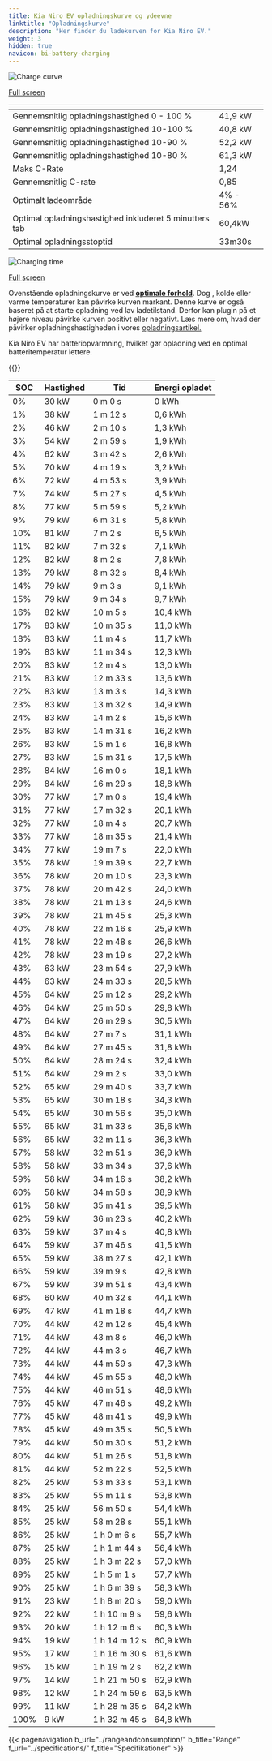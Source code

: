```yaml
---
title: Kia Niro EV opladningskurve og ydeevne
linktitle: "Opladningskurve"
description: "Her finder du ladekurven for Kia Niro EV."
weight: 3
hidden: true
navicon: bi-battery-charging
---
```

<!-- markdownlint-disable MD033 -->
<!-- markdownlint-disable MD010 -->
<img src="/images/models/kia/niro/niro_ev/chargingcurve.svg" alt="Charge curve" class="img-fluid">

[Full screen](/images/models/kia/niro/niro_ev/chargingcurve.svg)


<div class="table-responsive">
<table class="table table-striped border">
	<thead>
		<tr>
			<th>
			</th>
			<th>
			</th>
		</tr>
	</thead>
	<tbody>
		<tr>
			<td>
				Gennemsnitlig opladningshastighed 0 - 100 %
			</td>
			<td>
				41,9 kW
			</td>
		</tr>
		<tr>
			<td>
				Gennemsnitlig opladningshastighed 10-100 %
			</td>
			<td>
				40,8 kW
			</td>
		</tr>
		<tr>
			<td>
				Gennemsnitlig opladningshastighed 10-90 %
			</td>
			<td>
				52,2 kW
			</td>
		</tr>
		<tr>
			<td>
				Gennemsnitlig opladningshastighed 10-80 %
			</td>
			<td>
				61,3 kW
			</td>
		</tr>
		<tr>
			<td>
				Maks C-Rate
			</td>
			<td>
				1,24
			</td>
		</tr>
		<tr>
			<td>
				Gennemsnitlig C-rate
			</td>
			<td>
				0,85
			</td>
		</tr>
		<tr>
			<td>
				Optimalt ladeområde
			</td>
			<td>
				4% - 56%
			</td>
		</tr>
		<tr>
			<td>
				Optimal opladningshastighed inkluderet 5 minutters tab
			</td>
			<td>
				60,4kW
			</td>
		</tr>
		<tr>
			<td>
				Optimal opladningsstoptid
			</td>
			<td>
				33m30s
			</td>
		</tr>
	</tbody>
</table>
</div>
<img src="/images/models/kia/niro/niro_ev/chargingtime.svg" alt="Charging time" class="img-fluid">

[Full screen](/images/models/kia/niro/niro_ev/chargingtime.svg)


Ovenstående opladningskurve er ved **[optimale forhold](../../../../../technology/battery/charging/#temperatur)**. Dog , kolde eller varme temperaturer kan påvirke kurven markant. Denne kurve er også baseret på at starte opladning ved lav ladetilstand. Derfor kan plugin på et højere niveau påvirke kurven positivt eller negativt. Læs mere om, hvad der påvirker opladningshastigheden i vores [opladningsartikel.](../../../../../technology/battery/charging/)


Kia Niro EV har batteriopvarmning, hvilket gør opladning ved en optimal batteritemperatur lettere.


{{<evkxdisplayaddarticle />}}
<div class="table-responsive">
<table class="table table-striped border">
	<thead>
		<tr>
			<th>
				SOC
			</th>
			<th>
				Hastighed
			</th>
			<th>
				Tid
			</th>
			<th>
				Energi opladet
			</th>
		</tr>
	</thead>
	<tbody>
		<tr>
			<td>
				0%
			</td>
			<td>
				30 kW
			</td>
			<td>
				 0 m 0 s
			</td>
			<td>
				0 kWh
			</td>
		</tr>
		<tr>
			<td>
				1%
			</td>
			<td>
				38 kW
			</td>
			<td>
				 1 m 12 s
			</td>
			<td>
				0,6 kWh
			</td>
		</tr>
		<tr>
			<td>
				2%
			</td>
			<td>
				46 kW
			</td>
			<td>
				 2 m 10 s
			</td>
			<td>
				1,3 kWh
			</td>
		</tr>
		<tr>
			<td>
				3%
			</td>
			<td>
				54 kW
			</td>
			<td>
				 2 m 59 s
			</td>
			<td>
				1,9 kWh
			</td>
		</tr>
		<tr>
			<td>
				4%
			</td>
			<td>
				62 kW
			</td>
			<td>
				 3 m 42 s
			</td>
			<td>
				2,6 kWh
			</td>
		</tr>
		<tr>
			<td>
				5%
			</td>
			<td>
				70 kW
			</td>
			<td>
				 4 m 19 s
			</td>
			<td>
				3,2 kWh
			</td>
		</tr>
		<tr>
			<td>
				6%
			</td>
			<td>
				72 kW
			</td>
			<td>
				 4 m 53 s
			</td>
			<td>
				3,9 kWh
			</td>
		</tr>
		<tr>
			<td>
				7%
			</td>
			<td>
				74 kW
			</td>
			<td>
				 5 m 27 s
			</td>
			<td>
				4,5 kWh
			</td>
		</tr>
		<tr>
			<td>
				8%
			</td>
			<td>
				77 kW
			</td>
			<td>
				 5 m 59 s
			</td>
			<td>
				5,2 kWh
			</td>
		</tr>
		<tr>
			<td>
				9%
			</td>
			<td>
				79 kW
			</td>
			<td>
				 6 m 31 s
			</td>
			<td>
				5,8 kWh
			</td>
		</tr>
		<tr>
			<td>
				10%
			</td>
			<td>
				81 kW
			</td>
			<td>
				 7 m 2 s
			</td>
			<td>
				6,5 kWh
			</td>
		</tr>
		<tr>
			<td>
				11%
			</td>
			<td>
				82 kW
			</td>
			<td>
				 7 m 32 s
			</td>
			<td>
				7,1 kWh
			</td>
		</tr>
		<tr>
			<td>
				12%
			</td>
			<td>
				82 kW
			</td>
			<td>
				 8 m 2 s
			</td>
			<td>
				7,8 kWh
			</td>
		</tr>
		<tr>
			<td>
				13%
			</td>
			<td>
				79 kW
			</td>
			<td>
				 8 m 32 s
			</td>
			<td>
				8,4 kWh
			</td>
		</tr>
		<tr>
			<td>
				14%
			</td>
			<td>
				79 kW
			</td>
			<td>
				 9 m 3 s
			</td>
			<td>
				9,1 kWh
			</td>
		</tr>
		<tr>
			<td>
				15%
			</td>
			<td>
				79 kW
			</td>
			<td>
				 9 m 34 s
			</td>
			<td>
				9,7 kWh
			</td>
		</tr>
		<tr>
			<td>
				16%
			</td>
			<td>
				82 kW
			</td>
			<td>
				 10 m 5 s
			</td>
			<td>
				10,4 kWh
			</td>
		</tr>
		<tr>
			<td>
				17%
			</td>
			<td>
				83 kW
			</td>
			<td>
				 10 m 35 s
			</td>
			<td>
				11,0 kWh
			</td>
		</tr>
		<tr>
			<td>
				18%
			</td>
			<td>
				83 kW
			</td>
			<td>
				 11 m 4 s
			</td>
			<td>
				11,7 kWh
			</td>
		</tr>
		<tr>
			<td>
				19%
			</td>
			<td>
				83 kW
			</td>
			<td>
				 11 m 34 s
			</td>
			<td>
				12,3 kWh
			</td>
		</tr>
		<tr>
			<td>
				20%
			</td>
			<td>
				83 kW
			</td>
			<td>
				 12 m 4 s
			</td>
			<td>
				13,0 kWh
			</td>
		</tr>
		<tr>
			<td>
				21%
			</td>
			<td>
				83 kW
			</td>
			<td>
				 12 m 33 s
			</td>
			<td>
				13,6 kWh
			</td>
		</tr>
		<tr>
			<td>
				22%
			</td>
			<td>
				83 kW
			</td>
			<td>
				 13 m 3 s
			</td>
			<td>
				14,3 kWh
			</td>
		</tr>
		<tr>
			<td>
				23%
			</td>
			<td>
				83 kW
			</td>
			<td>
				 13 m 32 s
			</td>
			<td>
				14,9 kWh
			</td>
		</tr>
		<tr>
			<td>
				24%
			</td>
			<td>
				83 kW
			</td>
			<td>
				 14 m 2 s
			</td>
			<td>
				15,6 kWh
			</td>
		</tr>
		<tr>
			<td>
				25%
			</td>
			<td>
				83 kW
			</td>
			<td>
				 14 m 31 s
			</td>
			<td>
				16,2 kWh
			</td>
		</tr>
		<tr>
			<td>
				26%
			</td>
			<td>
				83 kW
			</td>
			<td>
				 15 m 1 s
			</td>
			<td>
				16,8 kWh
			</td>
		</tr>
		<tr>
			<td>
				27%
			</td>
			<td>
				83 kW
			</td>
			<td>
				 15 m 31 s
			</td>
			<td>
				17,5 kWh
			</td>
		</tr>
		<tr>
			<td>
				28%
			</td>
			<td>
				84 kW
			</td>
			<td>
				 16 m 0 s
			</td>
			<td>
				18,1 kWh
			</td>
		</tr>
		<tr>
			<td>
				29%
			</td>
			<td>
				84 kW
			</td>
			<td>
				 16 m 29 s
			</td>
			<td>
				18,8 kWh
			</td>
		</tr>
		<tr>
			<td>
				30%
			</td>
			<td>
				77 kW
			</td>
			<td>
				 17 m 0 s
			</td>
			<td>
				19,4 kWh
			</td>
		</tr>
		<tr>
			<td>
				31%
			</td>
			<td>
				77 kW
			</td>
			<td>
				 17 m 32 s
			</td>
			<td>
				20,1 kWh
			</td>
		</tr>
		<tr>
			<td>
				32%
			</td>
			<td>
				77 kW
			</td>
			<td>
				 18 m 4 s
			</td>
			<td>
				20,7 kWh
			</td>
		</tr>
		<tr>
			<td>
				33%
			</td>
			<td>
				77 kW
			</td>
			<td>
				 18 m 35 s
			</td>
			<td>
				21,4 kWh
			</td>
		</tr>
		<tr>
			<td>
				34%
			</td>
			<td>
				77 kW
			</td>
			<td>
				 19 m 7 s
			</td>
			<td>
				22,0 kWh
			</td>
		</tr>
		<tr>
			<td>
				35%
			</td>
			<td>
				78 kW
			</td>
			<td>
				 19 m 39 s
			</td>
			<td>
				22,7 kWh
			</td>
		</tr>
		<tr>
			<td>
				36%
			</td>
			<td>
				78 kW
			</td>
			<td>
				 20 m 10 s
			</td>
			<td>
				23,3 kWh
			</td>
		</tr>
		<tr>
			<td>
				37%
			</td>
			<td>
				78 kW
			</td>
			<td>
				 20 m 42 s
			</td>
			<td>
				24,0 kWh
			</td>
		</tr>
		<tr>
			<td>
				38%
			</td>
			<td>
				78 kW
			</td>
			<td>
				 21 m 13 s
			</td>
			<td>
				24,6 kWh
			</td>
		</tr>
		<tr>
			<td>
				39%
			</td>
			<td>
				78 kW
			</td>
			<td>
				 21 m 45 s
			</td>
			<td>
				25,3 kWh
			</td>
		</tr>
		<tr>
			<td>
				40%
			</td>
			<td>
				78 kW
			</td>
			<td>
				 22 m 16 s
			</td>
			<td>
				25,9 kWh
			</td>
		</tr>
		<tr>
			<td>
				41%
			</td>
			<td>
				78 kW
			</td>
			<td>
				 22 m 48 s
			</td>
			<td>
				26,6 kWh
			</td>
		</tr>
		<tr>
			<td>
				42%
			</td>
			<td>
				78 kW
			</td>
			<td>
				 23 m 19 s
			</td>
			<td>
				27,2 kWh
			</td>
		</tr>
		<tr>
			<td>
				43%
			</td>
			<td>
				63 kW
			</td>
			<td>
				 23 m 54 s
			</td>
			<td>
				27,9 kWh
			</td>
		</tr>
		<tr>
			<td>
				44%
			</td>
			<td>
				63 kW
			</td>
			<td>
				 24 m 33 s
			</td>
			<td>
				28,5 kWh
			</td>
		</tr>
		<tr>
			<td>
				45%
			</td>
			<td>
				64 kW
			</td>
			<td>
				 25 m 12 s
			</td>
			<td>
				29,2 kWh
			</td>
		</tr>
		<tr>
			<td>
				46%
			</td>
			<td>
				64 kW
			</td>
			<td>
				 25 m 50 s
			</td>
			<td>
				29,8 kWh
			</td>
		</tr>
		<tr>
			<td>
				47%
			</td>
			<td>
				64 kW
			</td>
			<td>
				 26 m 29 s
			</td>
			<td>
				30,5 kWh
			</td>
		</tr>
		<tr>
			<td>
				48%
			</td>
			<td>
				64 kW
			</td>
			<td>
				 27 m 7 s
			</td>
			<td>
				31,1 kWh
			</td>
		</tr>
		<tr>
			<td>
				49%
			</td>
			<td>
				64 kW
			</td>
			<td>
				 27 m 45 s
			</td>
			<td>
				31,8 kWh
			</td>
		</tr>
		<tr>
			<td>
				50%
			</td>
			<td>
				64 kW
			</td>
			<td>
				 28 m 24 s
			</td>
			<td>
				32,4 kWh
			</td>
		</tr>
		<tr>
			<td>
				51%
			</td>
			<td>
				64 kW
			</td>
			<td>
				 29 m 2 s
			</td>
			<td>
				33,0 kWh
			</td>
		</tr>
		<tr>
			<td>
				52%
			</td>
			<td>
				65 kW
			</td>
			<td>
				 29 m 40 s
			</td>
			<td>
				33,7 kWh
			</td>
		</tr>
		<tr>
			<td>
				53%
			</td>
			<td>
				65 kW
			</td>
			<td>
				 30 m 18 s
			</td>
			<td>
				34,3 kWh
			</td>
		</tr>
		<tr>
			<td>
				54%
			</td>
			<td>
				65 kW
			</td>
			<td>
				 30 m 56 s
			</td>
			<td>
				35,0 kWh
			</td>
		</tr>
		<tr>
			<td>
				55%
			</td>
			<td>
				65 kW
			</td>
			<td>
				 31 m 33 s
			</td>
			<td>
				35,6 kWh
			</td>
		</tr>
		<tr>
			<td>
				56%
			</td>
			<td>
				65 kW
			</td>
			<td>
				 32 m 11 s
			</td>
			<td>
				36,3 kWh
			</td>
		</tr>
		<tr>
			<td>
				57%
			</td>
			<td>
				58 kW
			</td>
			<td>
				 32 m 51 s
			</td>
			<td>
				36,9 kWh
			</td>
		</tr>
		<tr>
			<td>
				58%
			</td>
			<td>
				58 kW
			</td>
			<td>
				 33 m 34 s
			</td>
			<td>
				37,6 kWh
			</td>
		</tr>
		<tr>
			<td>
				59%
			</td>
			<td>
				58 kW
			</td>
			<td>
				 34 m 16 s
			</td>
			<td>
				38,2 kWh
			</td>
		</tr>
		<tr>
			<td>
				60%
			</td>
			<td>
				58 kW
			</td>
			<td>
				 34 m 58 s
			</td>
			<td>
				38,9 kWh
			</td>
		</tr>
		<tr>
			<td>
				61%
			</td>
			<td>
				58 kW
			</td>
			<td>
				 35 m 41 s
			</td>
			<td>
				39,5 kWh
			</td>
		</tr>
		<tr>
			<td>
				62%
			</td>
			<td>
				59 kW
			</td>
			<td>
				 36 m 23 s
			</td>
			<td>
				40,2 kWh
			</td>
		</tr>
		<tr>
			<td>
				63%
			</td>
			<td>
				59 kW
			</td>
			<td>
				 37 m 4 s
			</td>
			<td>
				40,8 kWh
			</td>
		</tr>
		<tr>
			<td>
				64%
			</td>
			<td>
				59 kW
			</td>
			<td>
				 37 m 46 s
			</td>
			<td>
				41,5 kWh
			</td>
		</tr>
		<tr>
			<td>
				65%
			</td>
			<td>
				59 kW
			</td>
			<td>
				 38 m 27 s
			</td>
			<td>
				42,1 kWh
			</td>
		</tr>
		<tr>
			<td>
				66%
			</td>
			<td>
				59 kW
			</td>
			<td>
				 39 m 9 s
			</td>
			<td>
				42,8 kWh
			</td>
		</tr>
		<tr>
			<td>
				67%
			</td>
			<td>
				59 kW
			</td>
			<td>
				 39 m 51 s
			</td>
			<td>
				43,4 kWh
			</td>
		</tr>
		<tr>
			<td>
				68%
			</td>
			<td>
				60 kW
			</td>
			<td>
				 40 m 32 s
			</td>
			<td>
				44,1 kWh
			</td>
		</tr>
		<tr>
			<td>
				69%
			</td>
			<td>
				47 kW
			</td>
			<td>
				 41 m 18 s
			</td>
			<td>
				44,7 kWh
			</td>
		</tr>
		<tr>
			<td>
				70%
			</td>
			<td>
				44 kW
			</td>
			<td>
				 42 m 12 s
			</td>
			<td>
				45,4 kWh
			</td>
		</tr>
		<tr>
			<td>
				71%
			</td>
			<td>
				44 kW
			</td>
			<td>
				 43 m 8 s
			</td>
			<td>
				46,0 kWh
			</td>
		</tr>
		<tr>
			<td>
				72%
			</td>
			<td>
				44 kW
			</td>
			<td>
				 44 m 3 s
			</td>
			<td>
				46,7 kWh
			</td>
		</tr>
		<tr>
			<td>
				73%
			</td>
			<td>
				44 kW
			</td>
			<td>
				 44 m 59 s
			</td>
			<td>
				47,3 kWh
			</td>
		</tr>
		<tr>
			<td>
				74%
			</td>
			<td>
				44 kW
			</td>
			<td>
				 45 m 55 s
			</td>
			<td>
				48,0 kWh
			</td>
		</tr>
		<tr>
			<td>
				75%
			</td>
			<td>
				44 kW
			</td>
			<td>
				 46 m 51 s
			</td>
			<td>
				48,6 kWh
			</td>
		</tr>
		<tr>
			<td>
				76%
			</td>
			<td>
				45 kW
			</td>
			<td>
				 47 m 46 s
			</td>
			<td>
				49,2 kWh
			</td>
		</tr>
		<tr>
			<td>
				77%
			</td>
			<td>
				45 kW
			</td>
			<td>
				 48 m 41 s
			</td>
			<td>
				49,9 kWh
			</td>
		</tr>
		<tr>
			<td>
				78%
			</td>
			<td>
				45 kW
			</td>
			<td>
				 49 m 35 s
			</td>
			<td>
				50,5 kWh
			</td>
		</tr>
		<tr>
			<td>
				79%
			</td>
			<td>
				44 kW
			</td>
			<td>
				 50 m 30 s
			</td>
			<td>
				51,2 kWh
			</td>
		</tr>
		<tr>
			<td>
				80%
			</td>
			<td>
				44 kW
			</td>
			<td>
				 51 m 26 s
			</td>
			<td>
				51,8 kWh
			</td>
		</tr>
		<tr>
			<td>
				81%
			</td>
			<td>
				44 kW
			</td>
			<td>
				 52 m 22 s
			</td>
			<td>
				52,5 kWh
			</td>
		</tr>
		<tr>
			<td>
				82%
			</td>
			<td>
				25 kW
			</td>
			<td>
				 53 m 33 s
			</td>
			<td>
				53,1 kWh
			</td>
		</tr>
		<tr>
			<td>
				83%
			</td>
			<td>
				25 kW
			</td>
			<td>
				 55 m 11 s
			</td>
			<td>
				53,8 kWh
			</td>
		</tr>
		<tr>
			<td>
				84%
			</td>
			<td>
				25 kW
			</td>
			<td>
				 56 m 50 s
			</td>
			<td>
				54,4 kWh
			</td>
		</tr>
		<tr>
			<td>
				85%
			</td>
			<td>
				25 kW
			</td>
			<td>
				 58 m 28 s
			</td>
			<td>
				55,1 kWh
			</td>
		</tr>
		<tr>
			<td>
				86%
			</td>
			<td>
				25 kW
			</td>
			<td>
				1 h 0 m 6 s
			</td>
			<td>
				55,7 kWh
			</td>
		</tr>
		<tr>
			<td>
				87%
			</td>
			<td>
				25 kW
			</td>
			<td>
				1 h 1 m 44 s
			</td>
			<td>
				56,4 kWh
			</td>
		</tr>
		<tr>
			<td>
				88%
			</td>
			<td>
				25 kW
			</td>
			<td>
				1 h 3 m 22 s
			</td>
			<td>
				57,0 kWh
			</td>
		</tr>
		<tr>
			<td>
				89%
			</td>
			<td>
				25 kW
			</td>
			<td>
				1 h 5 m 1 s
			</td>
			<td>
				57,7 kWh
			</td>
		</tr>
		<tr>
			<td>
				90%
			</td>
			<td>
				25 kW
			</td>
			<td>
				1 h 6 m 39 s
			</td>
			<td>
				58,3 kWh
			</td>
		</tr>
		<tr>
			<td>
				91%
			</td>
			<td>
				23 kW
			</td>
			<td>
				1 h 8 m 20 s
			</td>
			<td>
				59,0 kWh
			</td>
		</tr>
		<tr>
			<td>
				92%
			</td>
			<td>
				22 kW
			</td>
			<td>
				1 h 10 m 9 s
			</td>
			<td>
				59,6 kWh
			</td>
		</tr>
		<tr>
			<td>
				93%
			</td>
			<td>
				20 kW
			</td>
			<td>
				1 h 12 m 6 s
			</td>
			<td>
				60,3 kWh
			</td>
		</tr>
		<tr>
			<td>
				94%
			</td>
			<td>
				19 kW
			</td>
			<td>
				1 h 14 m 12 s
			</td>
			<td>
				60,9 kWh
			</td>
		</tr>
		<tr>
			<td>
				95%
			</td>
			<td>
				17 kW
			</td>
			<td>
				1 h 16 m 30 s
			</td>
			<td>
				61,6 kWh
			</td>
		</tr>
		<tr>
			<td>
				96%
			</td>
			<td>
				15 kW
			</td>
			<td>
				1 h 19 m 2 s
			</td>
			<td>
				62,2 kWh
			</td>
		</tr>
		<tr>
			<td>
				97%
			</td>
			<td>
				14 kW
			</td>
			<td>
				1 h 21 m 50 s
			</td>
			<td>
				62,9 kWh
			</td>
		</tr>
		<tr>
			<td>
				98%
			</td>
			<td>
				12 kW
			</td>
			<td>
				1 h 24 m 59 s
			</td>
			<td>
				63,5 kWh
			</td>
		</tr>
		<tr>
			<td>
				99%
			</td>
			<td>
				11 kW
			</td>
			<td>
				1 h 28 m 35 s
			</td>
			<td>
				64,2 kWh
			</td>
		</tr>
		<tr>
			<td>
				100%
			</td>
			<td>
				9 kW
			</td>
			<td>
				1 h 32 m 45 s
			</td>
			<td>
				64,8 kWh
			</td>
		</tr>
	</tbody>
</table>
</div>


{{< pagenavigation b_url="../rangeandconsumption/" b_title="Range" f_url="../specifications/" f_title="Specifikationer" >}}
